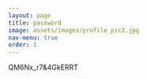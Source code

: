 ```yaml
---
layout: page
title: password
image: assets/images/profile_pic2.jpg
nav-menu: true
order: 1
---
```


QM6Nx_r7&4GkERRT